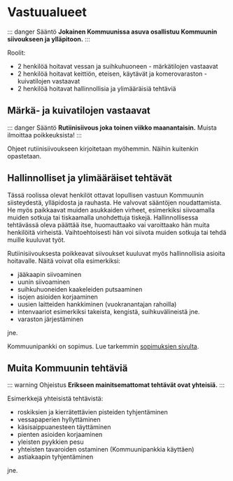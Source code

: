 # Vastuualueet

::: danger Sääntö
**Jokainen Kommuunissa asuva osallistuu Kommuunin siivoukseen ja ylläpitoon.**
:::

Roolit:

  - 2 henkilöä hoitavat vessan ja suihkuhuoneen - märkätilojen vastaavat
  - 2 henkilöä hoitavat keittiön, eteisen, käytävät ja komerovaraston - kuivatilojen vastaavat
  - 2 henkilöä hoitavat hallinnollisia ja ylimääräisiä tehtäviä

## Märkä- ja kuivatilojen vastaavat

::: danger Sääntö
**Rutiinisiivous joka toinen viikko maanantaisin.** Muista ilmoittaa poikkeuksista!
:::

Ohjeet rutiinisiivoukseen kirjoitetaan myöhemmin. Näihin kuitenkin opastetaan.

## Hallinnolliset ja ylimääräiset tehtävät

Tässä roolissa olevat henkilöt ottavat lopullisen vastuun Kommuunin siisteydestä, ylläpidosta ja rauhasta. He valvovat sääntöjen noudattamista. He myös paikkaavat muiden asukkaiden virheet, esimerkiksi siivoamalla muiden sotkuja tai tiskaamalla unohdettuja tiskejä. Hallinnollisessa tehtävässä oleva päättää itse, huomauttaako vai varoittaako hän muita henkilöitä virheistä. Vaihtoehtoisesti hän voi siivota muiden sotkuja tai tehdä muille kuuluvat työt.

Rutiinisiivouksesta poikkeavat siivoukset kuuluvat myös hallinnollisia asioita hoitavalle. Näitä voivat olla esimerkiksi:

  - jääkaapin siivoaminen
  - uunin siivoaminen
  - suihkuhuoneiden kaakeleiden putsaaminen
  - isojen asioiden korjaaminen
  - uusien laitteiden hankkiminen (vuokranantajan rahoilla)
  - intenvaariot esimerkiksi takeista, kengistä, suihkuvälineistä jne.
  - varaston järjestäminen

jne.

<!-- ::: danger Sääntö -->
<!-- **Hallinnollisiin tehtäviin kuuluu Kommuunipankin hoitaminen.** -->
<!-- ::: -->

Kommuunipankki on sopimus. Lue tarkemmin [sopimuksien sivulta](../sopimukset/README.md).

## Muita Kommuunin tehtäviä

::: warning Ohjeistus
**Erikseen mainitsemattomat tehtävät ovat yhteisiä.**
:::

Esimerkkejä yhteisistä tehtävistä:

  - roskiksien ja kierrätettävien pisteiden tyhjentäminen
  - vessapaperien hyllyttäminen
  - käsisaippuanesteen täyttäminen
  - pienten asioiden korjaaminen
  - yleisten pyykkien pesu
  - yhteisten tavaroiden ostaminen (Kommuunipankkia käyttäen)
  - astiakaapin tyhjentäminen

jne.
